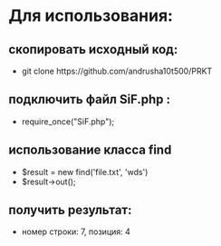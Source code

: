 <h1>Для использования:</h1>
<h2>скопировать исходный код:</h2>
<ul>
    <li>git clone https://github.com/andrusha10t500/PRKT</li>
</ul>
<h2>подключить файл SiF.php :</h2>
<ul>
    <li>
        require_once("SiF.php");
    </li>
</ul>
<h2>использование класса find</h2>
<ul>
    <li>$result = new find('file.txt', 'wds')</li>
    <li>$result->out();</li>
</ul>
<h2>получить результат:</h2>
<ul>
    <li>номер строки: 7, позиция: 4</li>
</ul>